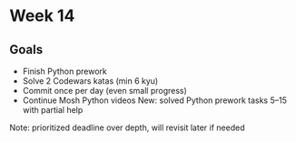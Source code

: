 # Week 14

## Goals
- Finish Python prework
- Solve 2 Codewars katas (min 6 kyu)
- Commit once per day (even small progress)
- Continue Mosh Python videos
New: solved Python prework tasks 5–15 with partial help

Note: prioritized deadline over depth, will revisit later if needed
